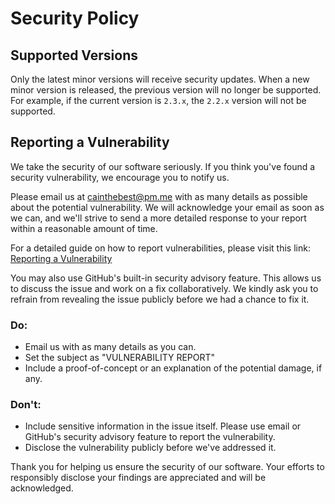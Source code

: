 # Security Policy

## Supported Versions

Only the latest minor versions will receive security updates. When a new minor version is released, the previous version will no longer be supported. For example, if the current version is `2.3.x`, the `2.2.x` version will not be supported.

## Reporting a Vulnerability

We take the security of our software seriously. If you think you've found a security vulnerability, we encourage you to notify us.

Please email us at cainthebest@pm.me with as many details as possible about the potential vulnerability. We will acknowledge your email as soon as we can, and we'll strive to send a more detailed response to your report within a reasonable amount of time. 

For a detailed guide on how to report vulnerabilities, please visit this link: 
[Reporting a Vulnerability](https://docs.github.com/en/code-security/security-advisories/guidance-on-reporting-and-writing/privately-reporting-a-security-vulnerability)

You may also use GitHub's built-in security advisory feature. This allows us to discuss the issue and work on a fix collaboratively. We kindly ask you to refrain from revealing the issue publicly before we had a chance to fix it.

### Do:

* Email us with as many details as you can. 
* Set the subject as "VULNERABILITY REPORT"
* Include a proof-of-concept or an explanation of the potential damage, if any.

### Don't:

* Include sensitive information in the issue itself. Please use email or GitHub's security advisory feature to report the vulnerability.
* Disclose the vulnerability publicly before we've addressed it.

Thank you for helping us ensure the security of our software. Your efforts to responsibly disclose your findings are appreciated and will be acknowledged.
